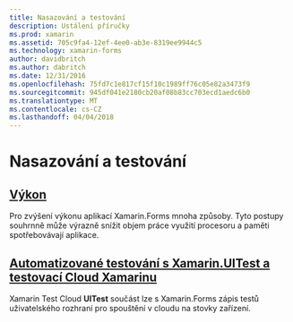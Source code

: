 ```yaml
---
title: Nasazování a testování
description: Ustálení příručky
ms.prod: xamarin
ms.assetid: 705c9fa4-12ef-4ee0-ab3e-8319ee9944c5
ms.technology: xamarin-forms
author: davidbritch
ms.author: dabritch
ms.date: 12/31/2016
ms.openlocfilehash: 75fd7c1e817cf15f10c1989ff76c05e82a3473f9
ms.sourcegitcommit: 945df041e2180cb20af08b83cc703ecd1aedc6b0
ms.translationtype: MT
ms.contentlocale: cs-CZ
ms.lasthandoff: 04/04/2018
---
```

# <a name="deployment-and-testing"></a>Nasazování a testování

## <a name="performanceperformancemd"></a>[Výkon](performance.md)

Pro zvýšení výkonu aplikací Xamarin.Forms mnoha způsoby. Tyto postupy souhrnně může výrazně snížit objem práce využití procesoru a paměti spotřebovávají aplikace.

## <a name="automated-testing-with-xamarinuitest-and-xamarin-test-clouduitest-and-test-cloudmd"></a>[Automatizované testování s Xamarin.UITest a testovací Cloud Xamarinu](uitest-and-test-cloud.md)

Xamarin Test Cloud **UITest** součást lze s Xamarin.Forms zápis testů uživatelského rozhraní pro spouštění v cloudu na stovky zařízení.
